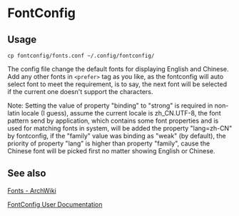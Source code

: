 # FontConfig 

## Usage

```shell script
cp fontconfig/fonts.conf ~/.config/fontconfig/
```

The config file change the default fonts for displaying English and Chinese. Add any other fonts in ```<prefer>``` tag as you like, as the fontconfig will auto select font to meet the requirement, is to say, the next font will be selected if the current one doesn't support the characters.

Note: Setting the value of property "binding" to "strong" is required in non-latin locale (I guess), assume the current locale is zh_CN.UTF-8, the font pattern send by application, which contains some font properties and is used for matching fonts in system,  will be added the property "lang=zh-CN" by fontconfig, if the "family" value was binding as "weak" (by default), the priority of property "lang" is higher than property "family", cause the Chinese font will be picked first no matter showing English or Chinese.

## See also

[Fonts - ArchWiki](https://wiki.archlinux.org/index.php/fonts)

[FontConfig User Documentation](http://fontconfig.org/fontconfig-user.html)